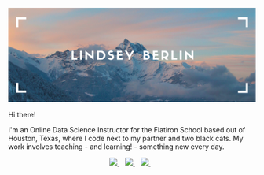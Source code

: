 ![github cover image made with Canva](githubcoverimage.png)

Hi there!

I'm an Online Data Science Instructor for the Flatiron School based out of Houston, Texas, where I code next to my partner and two black cats. My work involves teaching - and learning! - something new every day.

<!--- credit to https://github.com/alexandresanlim/Badges4-README.md-Profile for the badges -->

<p align='center'>
  <a href="https://www.linkedin.com/in/lindseyberlin/">
    <img src="https://img.shields.io/badge/linkedin-%230077B5.svg?&style=for-the-badge&logo=linkedin&logoColor=white" />
  </a>&nbsp;&nbsp;
  <a href="https://www.instagram.com/tchalla_yall/">
    <img src="https://img.shields.io/badge/instagram-%23E4405F.svg?&style=for-the-badge&logo=instagram&logoColor=white" />        
  </a>&nbsp;&nbsp;
  <a href="https://www.lindseyberlin.com/">
    <img src="https://img.shields.io/badge/%E2%9D%A4%EF%B8%8F-WEBSITE-50C878.svg?&style=for-the-badge">        
  </a>&nbsp;&nbsp;